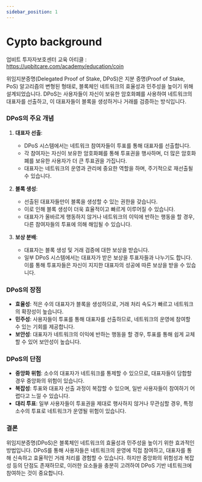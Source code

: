 ```yaml
---
sidebar_position: 1
---
```


# Cypto background  

업비트 투자자보호센터 교육 아티클 : https://upbitcare.com/academy/education/coin   


위임지분증명(Delegated Proof of Stake, DPoS)은 지분 증명(Proof of Stake, PoS) 알고리즘의 변형된 형태로, 블록체인 네트워크의 효율성과 민주성을 높이기 위해 설계되었습니다. DPoS는 사용자들이 자신이 보유한 암호화폐를 사용하여 네트워크의 대표자를 선출하고, 이 대표자들이 블록을 생성하거나 거래를 검증하는 방식입니다.

### DPoS의 주요 개념

1. **대표자 선출**:
   - DPoS 시스템에서는 네트워크 참여자들이 투표를 통해 대표자를 선출합니다.
   - 각 참여자는 자신이 보유한 암호화폐를 통해 투표권을 행사하며, 더 많은 암호화폐를 보유한 사용자가 더 큰 투표권을 가집니다.
   - 대표자는 네트워크의 운영과 관리에 중요한 역할을 하며, 주기적으로 재선출될 수 있습니다.

2. **블록 생성**:
   - 선출된 대표자들만이 블록을 생성할 수 있는 권한을 갖습니다.
   - 이로 인해 블록 생성이 더욱 효율적이고 빠르게 이루어질 수 있습니다.
   - 대표자가 올바르게 행동하지 않거나 네트워크의 이익에 반하는 행동을 할 경우, 다른 참여자들의 투표에 의해 해임될 수 있습니다.

3. **보상 분배**:
   - 대표자는 블록 생성 및 거래 검증에 대한 보상을 받습니다.
   - 일부 DPoS 시스템에서는 대표자가 받은 보상을 투표자들과 나누기도 합니다. 이를 통해 투표자들은 자신이 지지한 대표자의 성공에 따른 보상을 받을 수 있습니다.

### DPoS의 장점

- **효율성**: 적은 수의 대표자가 블록을 생성하므로, 거래 처리 속도가 빠르고 네트워크의 확장성이 높습니다.
- **민주성**: 사용자들이 투표를 통해 대표자를 선출하므로, 네트워크의 운영에 참여할 수 있는 기회를 제공합니다.
- **보안성**: 대표자가 네트워크의 이익에 반하는 행동을 할 경우, 투표를 통해 쉽게 교체할 수 있어 보안성이 높습니다.

### DPoS의 단점

- **중앙화 위험**: 소수의 대표자가 네트워크를 통제할 수 있으므로, 대표자들이 담합할 경우 중앙화의 위험이 있습니다.
- **복잡성**: 투표와 대표자 선출 과정이 복잡할 수 있으며, 일반 사용자들이 참여하기 어렵다고 느낄 수 있습니다.
- **대리 투표**: 일부 사용자들이 투표권을 제대로 행사하지 않거나 무관심할 경우, 특정 소수의 투표로 네트워크가 운영될 위험이 있습니다.

### 결론

위임지분증명(DPoS)은 블록체인 네트워크의 효율성과 민주성을 높이기 위한 효과적인 방법입니다. DPoS를 통해 사용자들은 네트워크의 운영에 직접 참여하고, 대표자를 통해 신속하고 효율적인 거래 처리를 경험할 수 있습니다. 하지만 중앙화의 위험성과 복잡성 등의 단점도 존재하므로, 이러한 요소들을 충분히 고려하여 DPoS 기반 네트워크에 참여하는 것이 중요합니다.
